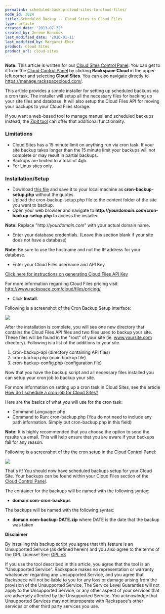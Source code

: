 ```yaml
---
permalink: scheduled-backup-cloud-sites-to-cloud-files/
node_id: 3624
title: Scheduled Backup -- Cloud Sites to Cloud Files
type: article
created_date: '2013-07-22'
created_by: Jereme Hancock
last_modified_date: '2016-01-11'
last_modified_by: Margaret Eker
product: Cloud Sites
product_url: cloud-sites
---
```


**Note:** This article is written for our [Cloud Sites Control Panel](https://manage.rackspacecloud.com/). You can get to it from the [Cloud Control Panel](https://mycloud.rackspace.com) by clicking **Rackspace Cloud** in the upper-left corner and selecting **Cloud Sites**. You can also navigate directly to <https://manage.rackspacecloud.com/>.

This article provides a simple installer for setting up scheduled
backups via a cron task. The installer will setup all the necessary
files for backing up your site files and database. It will also setup
the Cloud Files API for moving your backups to your Cloud Files storage.

If you want a web-based tool to manage manual and scheduled backups
instead, the [Zipit tool](/how-to/zipit-backup-utility-for-cloud-sites-linux) can
offer that additional functionality.

### Limitations

-   Cloud Sites has a 15 minute limit on anything run via cron task. If
    your site backup takes longer than the 15 minute limit your backups
    will not complete or may result in partial backups.
-   Backups are limited to a total of 4gb.
-   For Linux sites only.

### Installation/Setup

-   Download [this file](https://raw.github.com/jeremehancock/cron-backup-script-setup/master/cron-backup-setup.php) and
    save it to your local machine as **cron-backup-setup.php** without
    the quotes.
-   Upload the cron-backup-setup.php file to the content folder of the
    site you want to backup.
-   Open your web browser and navigate to
    **http://*yourdomain.com*/cron-backup-setup.php** to access
    the installer.

  **Note:** Replace "http://*yourdomain.com*" with your actual
domain name.

-   Enter your database credentials. (Leave this section blank if your
    site does not have a database)

  **Note:** Be sure to use the hostname and not the IP address for your
database.

-   Enter your Cloud Files username and API Key.

  [Click here for instructions on generating Cloud Files API Key](/how-to/view-and-reset-your-api-key)

  For more information regarding Cloud Files pricing visit: <http://www.rackspace.com/cloud/files/pricing/>

-   Click **Install**.

  Following is a screenshot of the Cron Backup Setup interface:

  ![](https://8026b2e3760e2433679c-fffceaebb8c6ee053c935e8915a3fbe7.ssl.cf2.rackcdn.com/field/image/cron-backup-setup.png)

After the installation is complete, you will see one new directory that
contains the Cloud Files API files and two files used to backup your
site. These files will be found in the "root" of your site (ie.
www.yoursite.com directory). Following is a list of the additions to your
site.

1.  cron-backup-api (directory containing API files)
2.  cron-backup.php (main backup file)
3.  cron-backup-config.php (configuration file)

Now that you have the backup script and all necessary files installed
you can setup your cron job to backup your site.

For more information on setting up a cron task in Cloud Sites, see the article [How do I schedule a cron job for Cloud Sites?](/how-to/how-do-i-schedule-a-cron-job-for-cloud-sites)

Here are the basics of what you will use for the cron task:

-   Command Language: php
-   Command to Run: cron-backup.php (You do not need to include any
    path information. Simply put cron-backup.php in this field)

**Note:** It is highly recommended that you choose the option to send the
results via email. This will help ensure that you are aware if your
backups fail for any reason.

Following is a screenshot of the the cron setup in the Cloud Control Panel:

![](https://8026b2e3760e2433679c-fffceaebb8c6ee053c935e8915a3fbe7.ssl.cf2.rackcdn.com/field/image/cron-setup.png)

That's it! You should now have scheduled backups setup for your Cloud
Site. Your backups can be found within your Cloud Files section of the
[Cloud Control Panel](https://mycloud.rackspace.com).

The container for the backups will be named with the following syntax:

-  **domain.com-cron-backups**

The backups will be named with the following syntax:

-  **domain.com-backup-DATE.zip** where DATE is the date that the backup
was taken

**Disclaimer**

By installing this backup script you agree that this feature is an
Unsupported Service (as defined herein) and you also agree to the terms
of the GPL License! See: [GPL v3](http://www.gnu.org/licenses/gpl-3.0.en.html)

If you use the tool described in this article, you agree that the tool
is an "Unsupported Service". Rackspace makes no representation or
warranty whatsoever regarding any Unsupported Service, and you agree
that Rackspace will not be liable to you for any loss or damage arising
from the provision of the Unsupported Service. The Service Level
Guaranties will not apply to the Unsupported Service, or any other
aspect of your services that are adversely affected by the Unsupported
Service. You acknowledge that Unsupported Services may not interoperate
with Rackspace's other services or other third party services you use.

